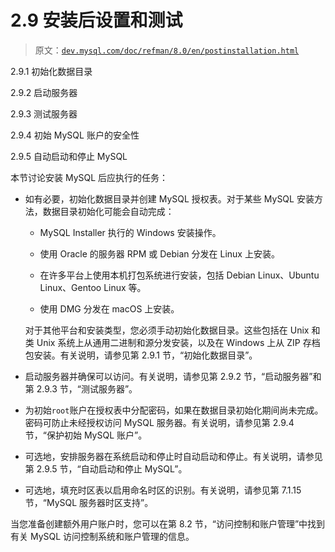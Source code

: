 # 2.9 安装后设置和测试

> 原文：[`dev.mysql.com/doc/refman/8.0/en/postinstallation.html`](https://dev.mysql.com/doc/refman/8.0/en/postinstallation.html)

2.9.1 初始化数据目录

2.9.2 启动服务器

2.9.3 测试服务器

2.9.4 初始 MySQL 账户的安全性

2.9.5 自动启动和停止 MySQL

本节讨论安装 MySQL 后应执行的任务：

+   如有必要，初始化数据目录并创建 MySQL 授权表。对于某些 MySQL 安装方法，数据目录初始化可能会自动完成：

    +   MySQL Installer 执行的 Windows 安装操作。

    +   使用 Oracle 的服务器 RPM 或 Debian 分发在 Linux 上安装。

    +   在许多平台上使用本机打包系统进行安装，包括 Debian Linux、Ubuntu Linux、Gentoo Linux 等。

    +   使用 DMG 分发在 macOS 上安装。

    对于其他平台和安装类型，您必须手动初始化数据目录。这些包括在 Unix 和类 Unix 系统上从通用二进制和源分发安装，以及在 Windows 上从 ZIP 存档包安装。有关说明，请参见第 2.9.1 节，“初始化数据目录”。

+   启动服务器并确保可以访问。有关说明，请参见第 2.9.2 节，“启动服务器”和第 2.9.3 节，“测试服务器”。

+   为初始`root`账户在授权表中分配密码，如果在数据目录初始化期间尚未完成。密码可防止未经授权访问 MySQL 服务器。有关说明，请参见第 2.9.4 节，“保护初始 MySQL 账户”。

+   可选地，安排服务器在系统启动和停止时自动启动和停止。有关说明，请参见第 2.9.5 节，“自动启动和停止 MySQL”。

+   可选地，填充时区表以启用命名时区的识别。有关说明，请参见第 7.1.15 节，“MySQL 服务器时区支持”。

当您准备创建额外用户账户时，您可以在第 8.2 节，“访问控制和账户管理”中找到有关 MySQL 访问控制系统和账户管理的信息。
